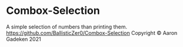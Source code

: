 # Combox-Selection
A simple selection of numbers than printing them.
https://github.com/BallisticZer0/Combox-Selection Copyright © Aaron Gadeken 2021
